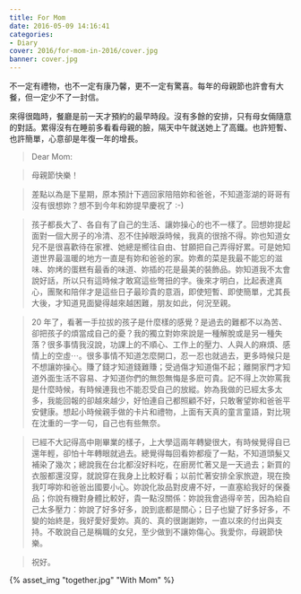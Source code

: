 ```yaml
---
title: For Mom
date: 2016-05-09 14:16:41
categories:
- Diary
cover: 2016/for-mom-in-2016/cover.jpg
banner: cover.jpg
---
```

不一定有禮物，也不一定有康乃馨，更不一定有驚喜。每年的母親節也許會有大餐，但一定少不了一封信。

<!-- more -->

來得很臨時，餐廳是前一天才預約的最早時段。沒有多餘的安排，只有母女倆隨意的對話。累得沒有在睡前多看看母親的臉，隔天中午就送她上了高鐵。也許短暫、也許簡單，心意卻是年復一年的增長。

> Dear Mom:

> 母親節快樂！

> 差點以為是下星期，原本預計下週回家陪陪妳和爸爸，不知道澎湖的哥哥有沒有很想妳？想不到今年和妳提早慶祝了 :-)

> 孩子都長大了、各自有了自己的生活、讓妳操心的也不一樣了。回想妳提起面對一個大房子的冷清、忍不住掉眼淚時候，我真的很捨不得。妳也知道女兒不是很喜歡待在家裡、她總是嚮往自由、甘願把自己弄得好累。可是她知道世界最溫暖的地方一直是有妳和爸爸的家。妳煮的菜是我最不能忘的滋味、妳烤的蛋糕有最香的味道、妳插的花是最美的裝飾品。妳知道我不太會說好話，所以只有這時候才敢寫這些彆扭的字。後來才明白，比起表達真心，團聚和陪伴才是這些日子最珍貴的意涵，即使短暫、即使簡單，尤其長大後，才知道見面變得越來越困難，朋友如此，何況至親。

> 20 年了，看著一手拉拔的孩子是什麼樣的感覺？是過去的難都不以為苦、卻把孩子的煩當成自己的憂？我的獨立對妳來說是一種解脫或是另一種失落？很多事情我沒說，功課上的不順心、工作上的壓力、人與人的麻煩、感情上的空虛⋯。很多事情不知道怎麼開口，忍一忍也就過去，更多時候只是不想讓妳操心。賺了錢才知道錢難賺；受過傷才知道傷不起；離開家門才知道外面生活不容易、才知道你們的無怨無悔是多麽可貴。記不得上次妳罵我是什麼時候，有時候連我也不能忍受自己的放縱。妳為我做的已經太多太多，我能回報的卻越來越少，好怕連自己都照顧不好，只敢奢望妳和爸爸平安健康。想起小時候親手做的卡片和禮物，上面有天真的童言童語，對比現在沈重的一字一句，自己也有些無奈。

> 已經不大記得高中剛畢業的樣子，上大學這兩年轉變很大，有時候覺得自已還年輕，卻怕十年轉眼就過去。總覺得每回看妳都瘦了一點，不知道頭髮又補染了幾次；總說我在台北都沒好料吃，在廚房忙著又是一天過去；新買的衣服都還沒穿，就說穿在我身上比較好看；以前忙著安排全家旅遊，現在換我叮嚀妳和爸爸出國要小心。妳說化妝品對皮膚不好，一直塞給我好的保養品；你說有機對身體比較好，貴一點沒關係：妳說我會過得辛苦，因為給自己太多壓力：妳說了好多好多，說到底都是關心；日子也變了好多好多，不變的始終是，我好愛好愛妳。真的、真的很謝謝妳，一直以來的付出與支持。不敢說自己是稱職的女兒，至少做到不讓妳傷心。我愛你，母親節快樂。

> 祝好。

{% asset_img "together.jpg" "With Mom" %}
